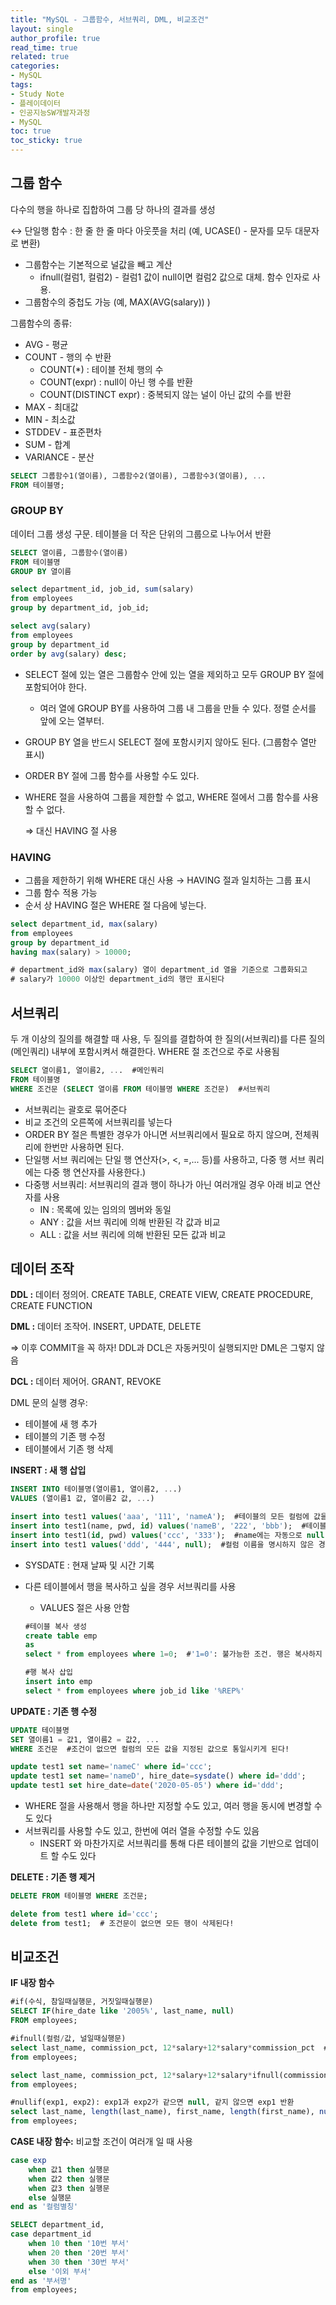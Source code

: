 ```yaml
---
title: "MySQL - 그룹함수, 서브쿼리, DML, 비교조건"
layout: single
author_profile: true
read_time: true
related: true
categories:
- MySQL
tags:
- Study Note
- 플레이데이터
- 인공지능SW개발자과정
- MySQL
toc: true
toc_sticky: true
---
```



## 그룹 함수

다수의 행을 하나로 집합하여 그룹 당 하나의 결과를 생성

↔ 단일행 함수 : 한 줄 한 줄 마다 아웃풋을 처리 (예, UCASE() - 문자를 모두 대문자로 변환)

- 그룹함수는 기본적으로 널값을 빼고 계산
  - ifnull(컬럼1, 컬럼2) - 컬럼1 값이 null이면 컬럼2 값으로 대체. 함수 인자로 사용.
- 그룹함수의 중첩도 가능 (예, MAX(AVG(salary)) )

그룹함수의 종류:

- AVG - 평균
- COUNT - 행의 수 반환
  - COUNT(*) : 테이블 전체 행의 수
  - COUNT(expr) : null이 아닌 행 수를 반환
  - COUNT(DISTINCT expr) : 중복되지 않는 널이 아닌 값의 수를 반환
- MAX - 최대값
- MIN - 최소값
- STDDEV - 표준편차
- SUM - 합계
- VARIANCE - 분산

```sql
SELECT 그룹함수1(열이름), 그룹함수2(열이름), 그룹함수3(열이름), ...
FROM 테이블명;
```

### GROUP BY

데이터 그룹 생성 구문. 테이블을 더 작은 단위의 그룹으로 나누어서 반환

```sql
SELECT 열이름, 그룹함수(열이름)
FROM 테이블명
GROUP BY 열이름

select department_id, job_id, sum(salary)
from employees
group by department_id, job_id;

select avg(salary)
from employees
group by department_id
order by avg(salary) desc;
```

- SELECT 절에 있는 열은 그룹함수 안에 있는 열을 제외하고 모두 GROUP BY 절에 포함되어야 한다.

  - 여러 열에 GROUP BY를 사용하여 그룹 내 그룹을 만들 수 있다. 정렬 순서를 앞에 오는 열부터.

- GROUP BY 열을 반드시 SELECT 절에 포함시키지 않아도 된다. (그룹함수 열만 표시)

- ORDER BY 절에 그룹 함수를 사용할 수도 있다.

- WHERE 절을 사용하여 그룹을 제한할 수 없고, WHERE 절에서 그룹 함수를 사용할 수 없다.

  ⇒ 대신 HAVING 절 사용

### HAVING

- 그룹을 제한하기 위해 WHERE 대신 사용 → HAVING 절과 일치하는 그룹 표시
- 그룹 함수 적용 가능
- 순서 상 HAVING 절은 WHERE 절 다음에 넣는다.

```sql
select department_id, max(salary)
from employees
group by department_id
having max(salary) > 10000;

# department_id와 max(salary) 열이 department_id 열을 기준으로 그룹화되고
# salary가 10000 이상인 department_id의 행만 표시된다 
```

## 서브쿼리

두 개 이상의 질의를 해결할 때 사용, 두 질의를 결합하여 한 질의(서브쿼리)를 다른 질의(메인쿼리) 내부에 포함시켜서 해결한다. WHERE 절 조건으로 주로 사용됨

```sql
SELECT 열이름1, 열이름2, ...  #메인쿼리
FROM 테이블명
WHERE 조건문 (SELECT 열이름 FROM 테이블명 WHERE 조건문)  #서브쿼리
```

- 서브쿼리는 괄호로 묶어준다
- 비교 조건의 오른쪽에 서브쿼리를 넣는다
- ORDER BY 절은 특별한 경우가 아니면 서브쿼리에서 필요로 하지 않으며, 전체쿼리에 한번만  사용하면 된다.
- 단일행 서브 쿼리에는 단일 행 연산자(>, <, =,... 등)를 사용하고, 다중 행 서브 쿼리에는 다중 행 연산자를 사용한다.)
- 다중행 서브쿼리: 서브쿼리의 결과 행이 하나가 아닌 여러개일 경우 아래 비교 연산자를 사용
  - IN : 목록에 있는 임의의 멤버와 동일
  - ANY : 값을 서브 쿼리에 의해 반환된 각 값과 비교
  - ALL : 값을 서브 쿼리에 의해 반환된 모든 값과 비교

## 데이터 조작

**DDL :** 데이터 정의어. CREATE TABLE, CREATE VIEW, CREATE PROCEDURE, CREATE FUNCTION

**DML :** 데이터 조작어. INSERT, UPDATE, DELETE

⇒ 이후 COMMIT을 꼭 하자! DDL과 DCL은 자동커밋이 실행되지만 DML은 그렇지 않음

**DCL :** 데이터 제어어. GRANT, REVOKE

DML 문의 실행 경우:

- 테이블에 새 행 추가
- 테이블의 기존 행 수정
- 테이블에서 기존 행 삭제

**INSERT : 새 행 삽입**

```sql
INSERT INTO 테이블명(열이름1, 열이름2, ...)
VALUES (열이름1 값, 열이름2 값, ...)

insert into test1 values('aaa', '111', 'nameA');  #테이블의 모든 컬럼에 값을 넣겠다고 선언.
insert into test1(name, pwd, id) values('nameB', '222', 'bbb');  #테이블의 지정 컬럼에 값을 넣겠다고 선언.
insert into test1(id, pwd) values('ccc', '333');  #name에는 자동으로 null 입력
insert into test1 values('ddd', '444', null);  #컬럼 이름을 명시하지 않은 경우 모든 값을 입력해줘야 하므로 null을 직접 입력
```

- SYSDATE : 현재 날짜 및 시간 기록

- 다른 테이블에서 행을 복사하고 싶을 경우 서브쿼리를 사용

  - VALUES 절은 사용 안함

  ```sql
  #테이블 복사 생성
  create table emp
  as
  select * from employees where 1=0;  #'1=0': 불가능한 조건. 행은 복사하지 말고 테이블의 구조만 복사하라는 의미
  
  #행 복사 삽입
  insert into emp
  select * from employees where job_id like '%REP%'
  ```

**UPDATE : 기존 행 수정**

```sql
UPDATE 테이블명
SET 열이름1 = 값1, 열이름2 = 값2, ...
WHERE 조건문  #조건이 없으면 컬럼의 모든 값을 지정된 값으로 통일시키게 된다!

update test1 set name='nameC' where id='ccc';
update test1 set name='nameD', hire_date=sysdate() where id='ddd';
update test1 set hire_date=date('2020-05-05') where id='ddd';
```

- WHERE 절을 사용해서 행을 하나만 지정할 수도 있고, 여러 행을 동시에 변경할 수도 있다
- 서브쿼리를 사용할 수도 있고, 한번에 여러 열을 수정할 수도 있음
  - INSERT 와 마찬가지로 서브쿼리를 통해 다른 테이블의 값을 기반으로 업데이트 할 수도 있다

**DELETE : 기존 행 제거**

```sql
DELETE FROM 테이블명 WHERE 조건문;

delete from test1 where id='ccc';
delete from test1;  # 조건문이 없으면 모든 행이 삭제된다!
```



## 비교조건

**IF 내장 함수**

```sql
#if(수식, 참일때실행문, 거짓일때실행문)
SELECT IF(hire_date like '2005%', last_name, null)
FROM employees;

#ifnull(컬럼/값, 널일때실행문)
select last_name, commission_pct, 12*salary+12*salary*commission_pct  #커미션이 없는 경우는 값이 널이 되어버린다
from employees;

select last_name, commission_pct, 12*salary+12*salary*ifnull(commission_pct, 0)  #커미션이 없는 경우 0을 곱한다
from employees;

#nullif(exp1, exp2): exp1과 exp2가 같으면 null, 같지 않으면 exp1 반환
select last_name, length(last_name), first_name, length(first_name), nullif(length(last_name), length(first_name))
from employees;
```

**CASE 내장 함수:** 비교할 조건이 여러개 일 때 사용

```sql
case exp
	when 값1 then 실행문
    when 값2 then 실행문
    when 값3 then 실행문
    else 실행문
end as '컬럼별칭'

SELECT department_id,
case department_id
	when 10 then '10번 부서'
    when 20 then '20번 부서'
    when 30 then '30번 부서'
	else '이외 부서'
end as '부서명'
from employees;
```
